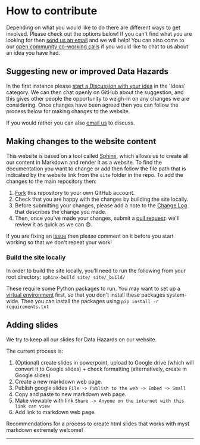 # How to contribute

Depending on what you would like to do there are different ways to get involved. 
Please check out the options below!
If you can't find what you are looking for then [send us an email][dec-email] and we will help!
You can also come to our [open community co-working calls](../events/coworking) if you would like to chat to us about an idea you have had.


## Suggesting new or improved Data Hazards

In the first instance please [start a Discussion with your idea](https://github.com/very-good-science/data-hazards/discussions/new?category=ideas) in the 'Ideas' category.
We can then chat openly on GitHub about the suggestion, and this gives other people the opportunity to weigh-in on any changes we are considering. 
Once changes have been agreed then you can follow the process below for making changes to the website.

If you would rather you can also [email us][dec-email] to discuss.

## Making changes to the website content

This website is based on a tool called [Sphinx](https://www.sphinx-doc.org/en/master/), which allows us to create all our content in Markdown and render it as a website. 
To find the documentation you want to change or add then follow the file path that is indicated by the website link from the `site` folder in the repo. 
To add the changes to the main repository then:

1. [Fork](https://help.github.com/articles/fork-a-repo) this repository to your own GitHub account.  
2. Check that you are happy with the changes by building the site locally.  
3. Before submitting your changes, please add a note to the [Change Log](changelog) that describes the change you made.
4. Then, once you've made your changes, submit a [pull request](https://help.github.com/articles/creating-a-pull-request): we'll review it as quick as we can 😄.

If you are fixing an [issue][issues] then please comment on it before you start working so that we don't repeat your work! 

### Build the site locally

In order to build the site locally, you'll need to run the following from your root directory:
`sphinx-build site/ site/_build/` 

These require some Python packages to run. 
You may want to set up a [virtual environment](https://docs.python.org/3/library/venv.html) first, so that you don't install these packages system-wide.
Then you can install the packages using `pip install -r requirements.txt`

## Adding slides
We try to keep all our slides for Data Hazards on our website.

The current process is:
1. (Optional) create slides in powerpoint, upload to Google drive (which will convert it to Google slides) + check formatting (alternatively, create in Google slides)
2. Create a new markdown web page.
2. Publish google slides `File -> Publish to the web -> Embed -> Small`
3. Copy and paste to new markdown web page.
3. Make viewable with link `Share -> Anyone on the internet with this link can view` 
4. Add link to markdown web page.

Recommendations for a process to create html slides that works with myst markdown extremely welcome!

---
[issues]: https://github.com/very-good-science/data-hazards/issues
[dec-email]: mailto:grp-ethicaldatascience@groups.bristol.ac.uk